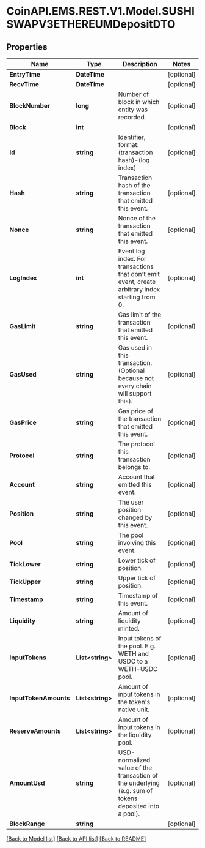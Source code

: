 
# CoinAPI.EMS.REST.V1.Model.SUSHISWAPV3ETHEREUMDepositDTO

## Properties

Name | Type | Description | Notes
------------ | ------------- | ------------- | -------------
**EntryTime** | **DateTime** |  | [optional] 
**RecvTime** | **DateTime** |  | [optional] 
**BlockNumber** | **long** | Number of block in which entity was recorded. | [optional] 
**Block** | **int** |  | [optional] 
**Id** | **string** | Identifier, format: (transaction hash)-(log index) | [optional] 
**Hash** | **string** | Transaction hash of the transaction that emitted this event. | [optional] 
**Nonce** | **string** | Nonce of the transaction that emitted this event. | [optional] 
**LogIndex** | **int** | Event log index. For transactions that don&#39;t emit event, create arbitrary index starting from 0. | [optional] 
**GasLimit** | **string** | Gas limit of the transaction that emitted this event. | [optional] 
**GasUsed** | **string** | Gas used in this transaction. (Optional because not every chain will support this). | [optional] 
**GasPrice** | **string** | Gas price of the transaction that emitted this event. | [optional] 
**Protocol** | **string** | The protocol this transaction belongs to. | [optional] 
**Account** | **string** | Account that emitted this event. | [optional] 
**Position** | **string** | The user position changed by this event. | [optional] 
**Pool** | **string** | The pool involving this event. | [optional] 
**TickLower** | **string** | Lower tick of position. | [optional] 
**TickUpper** | **string** | Upper tick of position. | [optional] 
**Timestamp** | **string** | Timestamp of this event. | [optional] 
**Liquidity** | **string** | Amount of liquidity minted. | [optional] 
**InputTokens** | **List&lt;string&gt;** | Input tokens of the pool. E.g. WETH and USDC to a WETH-USDC pool. | [optional] 
**InputTokenAmounts** | **List&lt;string&gt;** | Amount of input tokens in the token&#39;s native unit. | [optional] 
**ReserveAmounts** | **List&lt;string&gt;** | Amount of input tokens in the liquidity pool. | [optional] 
**AmountUsd** | **string** | USD-normalized value of the transaction of the underlying (e.g. sum of tokens deposited into a pool). | [optional] 
**BlockRange** | **string** |  | [optional] 

[[Back to Model list]](../README.md#documentation-for-models)
[[Back to API list]](../README.md#documentation-for-api-endpoints)
[[Back to README]](../README.md)

